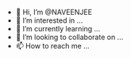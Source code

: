- 👋 Hi, I’m @NAVEENJEE
- 👀 I’m interested in ...
- 🌱 I’m currently learning ...
- 💞️ I’m looking to collaborate on ...
- 📫 How to reach me ...

<!---
NAVEENJEE/NAVEENJEE is a ✨ special ✨ repository because its `README.md` (this file) appears on your GitHub profile.
You can click the Preview link to take a look at your changes.
--->
